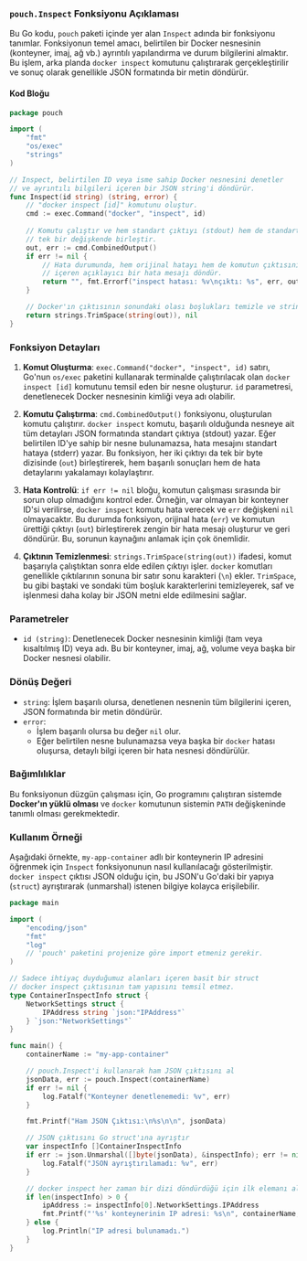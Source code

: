 
### `pouch.Inspect` Fonksiyonu Açıklaması

Bu Go kodu, `pouch` paketi içinde yer alan `Inspect` adında bir fonksiyonu tanımlar. Fonksiyonun temel amacı, belirtilen bir Docker nesnesinin (konteyner, imaj, ağ vb.) ayrıntılı yapılandırma ve durum bilgilerini almaktır. Bu işlem, arka planda `docker inspect` komutunu çalıştırarak gerçekleştirilir ve sonuç olarak genellikle JSON formatında bir metin döndürür.

#### Kod Bloğu

```go
package pouch

import (
	"fmt"
	"os/exec"
	"strings"
)

// Inspect, belirtilen ID veya isme sahip Docker nesnesini denetler
// ve ayrıntılı bilgileri içeren bir JSON string'i döndürür.
func Inspect(id string) (string, error) {
	// "docker inspect [id]" komutunu oluştur.
	cmd := exec.Command("docker", "inspect", id)
	
	// Komutu çalıştır ve hem standart çıktıyı (stdout) hem de standart hatayı (stderr)
	// tek bir değişkende birleştir.
	out, err := cmd.CombinedOutput()
	if err != nil {
		// Hata durumunda, hem orijinal hatayı hem de komutun çıktısını
		// içeren açıklayıcı bir hata mesajı döndür.
		return "", fmt.Errorf("inspect hatası: %v\nçıktı: %s", err, out)
	}

	// Docker'ın çıktısının sonundaki olası boşlukları temizle ve string olarak döndür.
	return strings.TrimSpace(string(out)), nil
}
```

### Fonksiyon Detayları

1.  **Komut Oluşturma**:
    `exec.Command("docker", "inspect", id)` satırı, Go'nun `os/exec` paketini kullanarak terminalde çalıştırılacak olan `docker inspect [id]` komutunu temsil eden bir nesne oluşturur. `id` parametresi, denetlenecek Docker nesnesinin kimliği veya adı olabilir.

2.  **Komutu Çalıştırma**:
    `cmd.CombinedOutput()` fonksiyonu, oluşturulan komutu çalıştırır. `docker inspect` komutu, başarılı olduğunda nesneye ait tüm detayları JSON formatında standart çıktıya (stdout) yazar. Eğer belirtilen ID'ye sahip bir nesne bulunamazsa, hata mesajını standart hataya (stderr) yazar. Bu fonksiyon, her iki çıktıyı da tek bir byte dizisinde (`out`) birleştirerek, hem başarılı sonuçları hem de hata detaylarını yakalamayı kolaylaştırır.

3.  **Hata Kontrolü**:
    `if err != nil` bloğu, komutun çalışması sırasında bir sorun olup olmadığını kontrol eder. Örneğin, var olmayan bir konteyner ID'si verilirse, `docker inspect` komutu hata verecek ve `err` değişkeni `nil` olmayacaktır. Bu durumda fonksiyon, orijinal hata (`err`) ve komutun ürettiği çıktıyı (`out`) birleştirerek zengin bir hata mesajı oluşturur ve geri döndürür. Bu, sorunun kaynağını anlamak için çok önemlidir.

4.  **Çıktının Temizlenmesi**:
    `strings.TrimSpace(string(out))` ifadesi, komut başarıyla çalıştıktan sonra elde edilen çıktıyı işler. `docker` komutları genellikle çıktılarının sonuna bir satır sonu karakteri (`\n`) ekler. `TrimSpace`, bu gibi baştaki ve sondaki tüm boşluk karakterlerini temizleyerek, saf ve işlenmesi daha kolay bir JSON metni elde edilmesini sağlar.

### Parametreler

*   `id (string)`: Denetlenecek Docker nesnesinin kimliği (tam veya kısaltılmış ID) veya adı. Bu bir konteyner, imaj, ağ, volume veya başka bir Docker nesnesi olabilir.

### Dönüş Değeri

*   `string`: İşlem başarılı olursa, denetlenen nesnenin tüm bilgilerini içeren, JSON formatında bir metin döndürür.
*   `error`:
    *   İşlem başarılı olursa bu değer `nil` olur.
    *   Eğer belirtilen nesne bulunamazsa veya başka bir `docker` hatası oluşursa, detaylı bilgi içeren bir hata nesnesi döndürülür.

### Bağımlılıklar

Bu fonksiyonun düzgün çalışması için, Go programını çalıştıran sistemde **Docker'ın yüklü olması** ve `docker` komutunun sistemin `PATH` değişkeninde tanımlı olması gerekmektedir.

### Kullanım Örneği

Aşağıdaki örnekte, `my-app-container` adlı bir konteynerin IP adresini öğrenmek için `Inspect` fonksiyonunun nasıl kullanılacağı gösterilmiştir. `docker inspect` çıktısı JSON olduğu için, bu JSON'u Go'daki bir yapıya (`struct`) ayrıştırarak (unmarshal) istenen bilgiye kolayca erişilebilir.

```go
package main

import (
	"encoding/json"
	"fmt"
	"log"
	// 'pouch' paketini projenize göre import etmeniz gerekir.
)

// Sadece ihtiyaç duyduğumuz alanları içeren basit bir struct
// docker inspect çıktısının tam yapısını temsil etmez.
type ContainerInspectInfo struct {
	NetworkSettings struct {
		IPAddress string `json:"IPAddress"`
	} `json:"NetworkSettings"`
}

func main() {
	containerName := "my-app-container"

	// pouch.Inspect'i kullanarak ham JSON çıktısını al
	jsonData, err := pouch.Inspect(containerName)
	if err != nil {
		log.Fatalf("Konteyner denetlenemedi: %v", err)
	}

	fmt.Printf("Ham JSON Çıktısı:\n%s\n\n", jsonData)

	// JSON çıktısını Go struct'ına ayrıştır
	var inspectInfo []ContainerInspectInfo
	if err := json.Unmarshal([]byte(jsonData), &inspectInfo); err != nil {
		log.Fatalf("JSON ayrıştırılamadı: %v", err)
	}

	// docker inspect her zaman bir dizi döndürdüğü için ilk elemanı alıyoruz.
	if len(inspectInfo) > 0 {
		ipAddress := inspectInfo[0].NetworkSettings.IPAddress
		fmt.Printf("'%s' konteynerinin IP adresi: %s\n", containerName, ipAddress)
	} else {
		log.Println("IP adresi bulunamadı.")
	}
}
```